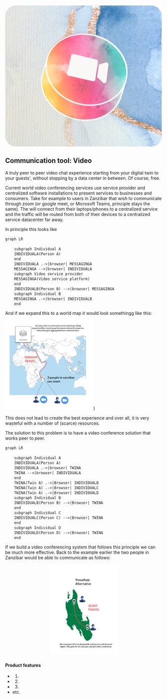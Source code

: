 <div style="text-align: center;">

![comnunication tool video](./img/camera.png)

</div>

## Communication tool: Video

A truly peer to peer video chat experience starting from your digital twin to your guests', without stopping by a data center in between. Of course, free.

Current world video conferencing services use service provider and centralized software installations to present services to businesses and consumers.  Take for example to users in Zanzibar that wish to communicate through zoom (or google meet, or Microsoft Teams, principle stays the same).  The will connect from their laptops/phones to a centralized service and the traffic will be routed from both of their devices to a centralized service datacenter far away.

In principle this looks like

<!--
Needs better quality picture.  Have to find original slide
-->


```mermaid
graph LR
    
    subgraph Individual A
    INDIVIDUALA(Person A)
    end
    INDIVIDUALA .->|browser| MESSAGINGA
    MESSAGINGA -->|browser| INDIVIDUALA
    subgraph Video service provider
    MESSAGINGA(Video service platform)
    end
    INDIVIDUALB(Person B) -->|browser| MESSAGINGA
    subgraph Individual B
    MESSAGINGA .->|browser| INDIVIDUALB
    end
```


And if we expand this to a world map it would look somethingg like this:

<!--
mermaid source in: ./includes/centralized_video.md
-->

<div style="text-align: left;">

![alt text](../capabilities/img/videoconference_central-1.png))

</div>

This does not lead to create the best experience and over all, it is very wasteful with a number of (scarce) resources.

The solution to this problem is to have a video conference solution that works peer to peer.

<!--
mermaid source in: ./includes/private_video.md
-->

```mermaid
graph LR
    
    subgraph Individual A
    INDIVIDUALA(Person A)
    INDIVIDUALA .->|browser| TWINA
    TWINA -->|browser| INDIVIDUALA
    end
    TWINA(Twin A) .->|Browser| INDIVIDUALB
    TWINA(Twin A) .->|Browser| INDIVIDUALC
    TWINA(Twin A) .->|Browser| INDIVIDUALD
    subgraph Individual B
    INDIVIDUALB(Person B) -->|Browser| TWINA
    end
    subgraph Individual C
    INDIVIDUALC(Person C) -->|Browser| TWINA
    end
    subgraph Individual D
    INDIVIDUALD(Person D) -->|Browser| TWINA
    end

```
If we build a video conferencing system that follows this principle we can be much more effective.  Back to the example earlier the two people in Zanzibar would be able to communicate as follows:

<div style="text-align: center;">

![](../capabilities/img/videoconference_central-2.png)

</div>

### 

#### Product features

- 1. 
- 2. 
- 3. 
- etc.

